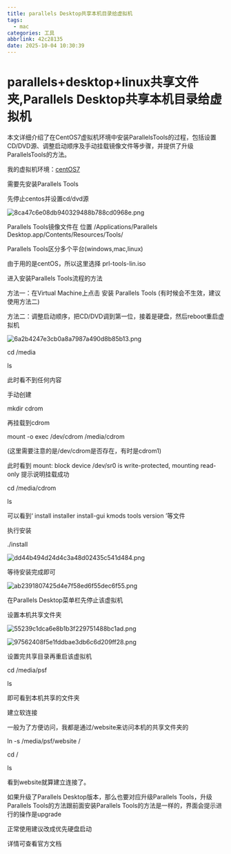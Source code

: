 ```yaml
---
title: parallels Desktop共享本机目录给虚拟机
tags:
  - mac
categories: 工具
abbrlink: 42c28135
date: 2025-10-04 10:30:39
---
```

# parallels+desktop+linux共享文件夹,Parallels Desktop共享本机目录给虚拟机

本文详细介绍了在CentOS7虚拟机环境中安装ParallelsTools的过程，包括设置CD/DVD源、调整启动顺序及手动挂载镜像文件等步骤，并提供了升级ParallelsTools的方法。

我的虚拟机环境：[centOS7](https://so.csdn.net/so/search?q=centOS7&spm=1001.2101.3001.7020)

需要先安装Parallels Tools

先停止centos并设置cd/dvd源

![8ca47c6e08db940329488b788cd0968e.png](https://cdn.jsdelivr.net/gh/swimminghao/picture@main/img/2025/10/04/dakxNk.png)

Parallels Tools镜像文件在 位置 /Applications/Parallels Desktop.app/Contents/Resources/Tools/

Parallels Tools区分多个平台(windows,mac,linux)

由于用的是centOS，所以这里选择 prl-tools-lin.iso

进入安装Parallels Tools流程的方法

方法一：在Virtual Machine上点击 安装 Parallels Tools (有时候会不生效，建议使用方法二)

方法二：调整启动顺序，把CD/DVD调到第一位，接着是硬盘，然后reboot重启虚拟机

![6a2b4247e3cb0a8a7987a490d8b85b13.png](https://cdn.jsdelivr.net/gh/swimminghao/picture@main/img/2025/10/04/p7ws4A.png)

cd /media

ls

此时看不到任何内容

手动创建

mkdir cdrom

再挂载到cdrom

mount -o exec /dev/cdrom /media/cdrom

(这里需要注意的是/dev/cdrom是否存在，有时是cdrom1)

此时看到 mount: block device /dev/sr0 is write-protected, mounting read-only 提示说明挂载成功

cd /media/cdrom

ls

可以看到‘ install installer install-gui kmods tools version ’等文件

执行安装

./install

![dd44b494d24d4c3a48d02435c541d484.png](https://cdn.jsdelivr.net/gh/swimminghao/picture@main/img/2025/10/04/KmAWz6.png)

等待安装完成即可

![ab2391807425d4e7f58ed6f55dec6f55.png](https://cdn.jsdelivr.net/gh/swimminghao/picture@main/img/2025/10/04/6rHyNH.png)

在Parallels Desktop菜单栏先停止该虚拟机

设置本机共享文件夹

![55239c1dca6e8b1b3f229751488bc1ad.png](https://cdn.jsdelivr.net/gh/swimminghao/picture@main/img/2025/10/04/GxCYKE.png)

![97562408f5e1fddbae3db6c6d209ff28.png](https://cdn.jsdelivr.net/gh/swimminghao/picture@main/img/2025/10/04/onHx1W.png)

设置完共享目录再重启该虚拟机

cd /media/psf

ls

即可看到本机共享的文件夹

建立软连接

一般为了方便访问，我都是通过/website来访问本机的共享文件夹的

ln -s /media/psf/website /

cd /

ls

看到website就算建立连接了。

如果升级了Parallels Desktop版本，那么也要对应升级Parallels Tools，升级Parallels Tools的方法跟前面安装Parallels Tools的方法是一样的，界面会提示进行的操作是upgrade

正常使用建议改成优先硬盘启动

详情可查看官方文档
